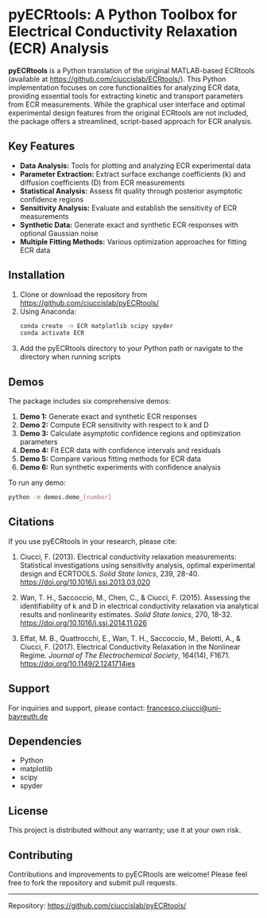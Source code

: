 # pyECRtools: A Python Toolbox for Electrical Conductivity Relaxation (ECR) Analysis

**pyECRtools** is a Python translation of the original MATLAB-based ECRtools (available at https://github.com/ciuccislab/ECRtools/). This Python implementation focuses on core functionalities for analyzing ECR data, providing essential tools for extracting kinetic and transport parameters from ECR measurements. While the graphical user interface and optimal experimental design features from the original ECRtools are not included, the package offers a streamlined, script-based approach for ECR analysis.

## Key Features

* **Data Analysis:** Tools for plotting and analyzing ECR experimental data
* **Parameter Extraction:** Extract surface exchange coefficients (k) and diffusion coefficients (D) from ECR measurements
* **Statistical Analysis:** Assess fit quality through posterior asymptotic confidence regions
* **Sensitivity Analysis:** Evaluate and establish the sensitivity of ECR measurements
* **Synthetic Data:** Generate exact and synthetic ECR responses with optional Gaussian noise
* **Multiple Fitting Methods:** Various optimization approaches for fitting ECR data

## Installation

1. Clone or download the repository from https://github.com/ciuccislab/pyECRtools/
2. Using Anaconda:
   ```bash
   conda create -n ECR matplotlib scipy spyder
   conda activate ECR
   ```
3. Add the pyECRtools directory to your Python path or navigate to the directory when running scripts

## Demos

The package includes six comprehensive demos:

1. **Demo 1:** Generate exact and synthetic ECR responses
2. **Demo 2:** Compute ECR sensitivity with respect to k and D
3. **Demo 3:** Calculate asymptotic confidence regions and optimization parameters
4. **Demo 4:** Fit ECR data with confidence intervals and residuals
5. **Demo 5:** Compare various fitting methods for ECR data
6. **Demo 6:** Run synthetic experiments with confidence analysis

To run any demo:
```bash
python -m demos.demo_[number]
```

## Citations

If you use pyECRtools in your research, please cite:

1. Ciucci, F. (2013). Electrical conductivity relaxation measurements: Statistical investigations using sensitivity analysis, optimal experimental design and ECRTOOLS. *Solid State Ionics*, 239, 28-40. https://doi.org/10.1016/j.ssi.2013.03.020

2. Wan, T. H., Saccoccio, M., Chen, C., & Ciucci, F. (2015). Assessing the identifiability of k and D in electrical conductivity relaxation via analytical results and nonlinearity estimates. *Solid State Ionics*, 270, 18-32. https://doi.org/10.1016/j.ssi.2014.11.026

3. Effat, M. B., Quattrocchi, E., Wan, T. H., Saccoccio, M., Belotti, A., & Ciucci, F. (2017). Electrical Conductivity Relaxation in the Nonlinear Regime. *Journal of The Electrochemical Society*, 164(14), F1671. https://doi.org/10.1149/2.1241714jes

## Support

For inquiries and support, please contact: francesco.ciucci@uni-bayreuth.de

## Dependencies

* Python
* matplotlib
* scipy
* spyder

## License

This project is distributed without any warranty; use it at your own risk.

## Contributing

Contributions and improvements to pyECRtools are welcome! Please feel free to fork the repository and submit pull requests.

---
Repository: https://github.com/ciuccislab/pyECRtools/
